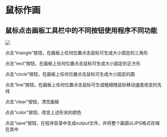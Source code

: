# 鼠标作画

## 鼠标点击画板工具栏中的不同按钮使用程序不同功能

![](C:\Users\86187\Documents\Processing\my_works\design_tool_defeat\output\sketch2021_10_25_8_1_10.jpg)

点击“triangle”按钮，在画板上任何位置点击鼠标可生成大小固定的三角形

点击“rect”按钮，在画板上任何位置点击鼠标可生成大小固定的正方形

点击“circle”按钮，在画板上任何位置点击鼠标可生成大小固定的圆

点击“line”按钮，在画板上任何位置点击鼠标可生成粗细随鼠标移动速度改变的先线

点击“clear”按钮，清空画板

点击“color”按钮，改变上述形状的颜色

点击“save”按钮，在程序目录中生成output文件，并将整个画面以JPG格式存储在其中